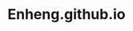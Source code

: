 # Enheng.github.io
<!DOCTYPE html PUBLIC "-//W3C//DTD XHTML 1.0 Transitional//EN" "http://www.w3.org/TR/xhtml1/DTD/xhtml1-transitional.dtd">
<html xmlns="http://www.w3.org/1999/xhtml">
<head>
	<meta charset="UTF-8">
	<title>铺满整屏</title>
	<style type="text/css">
		html,body {
			height: 100%;
			
    		margin: 0;
   			 padding: 0;
			}
#border{
	width: 100%;
	height: 100%;
}
#wrap{	width: 100%;
		height: 100%;
		float: 100%;
	}
	#left {
		margin-left: 200px;
	
	   
	 	height:100%;
	    background-color: green;
}

	  	
	 	

	#right {
		width: 200px;
		height:100%;
	    background-color: orange;
	    float: left;
	    margin-left: 100%;
}

	</style>
</head>
<body>
	<div id="border">
		<div id="wrap">
			<div id="right"></div>
		</div>
		<div id="left"></div>
	</div>
</body>
</html>
